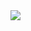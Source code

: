 
<gif align="center"> 
  <img src="https://media.giphy.com/media/27IHkq3vCkyQ8V7ntv/giphy.gif" />
</gif>
